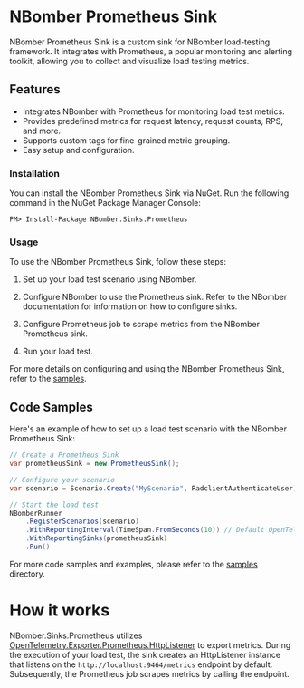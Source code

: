 # NBomber Prometheus Sink

NBomber Prometheus Sink is a custom sink for NBomber load-testing framework. It integrates with Prometheus, a popular monitoring and alerting toolkit, allowing you to collect and visualize load testing metrics.

## Features

- Integrates NBomber with Prometheus for monitoring load test metrics.
- Provides predefined metrics for request latency, request counts, RPS, and more.
- Supports custom tags for fine-grained metric grouping.
- Easy setup and configuration.

### Installation

You can install the NBomber Prometheus Sink via NuGet. Run the following command in the NuGet Package Manager Console:
```code
PM> Install-Package NBomber.Sinks.Prometheus
```

### Usage

To use the NBomber Prometheus Sink, follow these steps:

1. Set up your load test scenario using NBomber.

2. Configure NBomber to use the Prometheus sink. Refer to the NBomber documentation for information on how to configure sinks.

3. Configure Prometheus job to scrape metrics from the NBomber Prometheus sink.

4. Run your load test.

For more details on configuring and using the NBomber Prometheus Sink, refer to the [samples](samples).

## Code Samples

Here's an example of how to set up a load test scenario with the NBomber Prometheus Sink:

```csharp
// Create a Prometheus Sink
var prometheusSink = new PrometheusSink();

// Configure your scenario
var scenario = Scenario.Create("MyScenario", RadclientAuthenticateUser);

// Start the load test
NBomberRunner
    .RegisterScenarios(scenario)
    .WithReportingInterval(TimeSpan.FromSeconds(10)) // Default OpenTelemetry exporter reporting interval
    .WithReportingSinks(prometheusSink)
    .Run()
```

For more code samples and examples, please refer to the [samples](samples) directory.

# How it works

NBomber.Sinks.Prometheus utilizes [OpenTelemetry.Exporter.Prometheus.HttpListener](https://github.com/open-telemetry/opentelemetry-dotnet/tree/main/src/OpenTelemetry.Exporter.Prometheus.HttpListener) to export metrics.
During the execution of your load test, the sink creates an HttpListener instance that listens on the `http://localhost:9464/metrics` endpoint by default.
Subsequently, the Prometheus job scrapes metrics by calling the endpoint.
